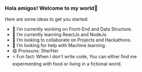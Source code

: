 ### Hola amigos! Welcome to my world👋


Here are some ideas to get you started:

- 🔭 I’m currently working on Front-End and Data Structure.
- 🌱 I’m currently learning ReactJs and NodeJs.
- 👯 I’m looking to collaborate on Projects and Hackathons.
- 🤔 I’m looking for help with Machine learning.
- 😄 Pronouns: She/Her
- ⚡ Fun fact: When I don't write code, You can either find me expermenting with food or living in a fictional world.

